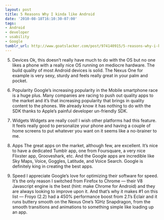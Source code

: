 ```yaml
---
layout: post
title: 5 Reasons Why I kinda like Android
date: '2010-08-18T16:10:30-07:00'
tags:
- Android
- developer
- usability
- Google
tumblr_url: http://www.goatslacker.com/post/974140915/5-reasons-why-i-kinda-like-android
---
```

5. Devices
Ok, this doesn’t really have much to do with the OS but no one likes a phone with a really nice OS running on mediocre hardware. The build quality of most Android devices is solid. The Nexus One for example is very sexy, sturdy and feels really great in your palm and pocket.

4. Popularity
Google’s increasing popularity in the Mobile smartphone race is a huge plus. Many companies are racing to push out quality apps to the market and it’s that increasing popularity that brings in quality content to the phones. We already know it has nothing to do with the SDK thanks to Apple’s painful developer un-friendly SDK.

3. Widgets
Widgets are really cool! I wish other platforms had this feature. It feels really good to personalize your phone and having a couple of home screens to put whatever you want on it seems like a no-brainer to me.

2. Apps
The great apps on the market, although few, are excellent. It’s nice to have a dedicated Tumblr app, one from Foursquare, a very nice Flixster app, Grooveshark, etc. And the Google apps are incredible like Sky Maps, Voice, Goggles, Latitude, and Voice Search. Google is definitely king in creating the best apps.

1. Speed
I appreciate Google’s love for optimizing their software for speed.
It’s the only reason I switched from Firefox to Chrome — their V8 Javascript engine is the best (hint: make Chrome for Android) and they are always looking to improve upon it. And that’s why it makes #1 on this list — Froyo (2.2) had a 450% performance boost from 2.1’s Eclair and it runs buttery smooth on the Nexus One’s 1GHz Snapdragon, from the smooth transitions and animations to something simple like loading up an app.
